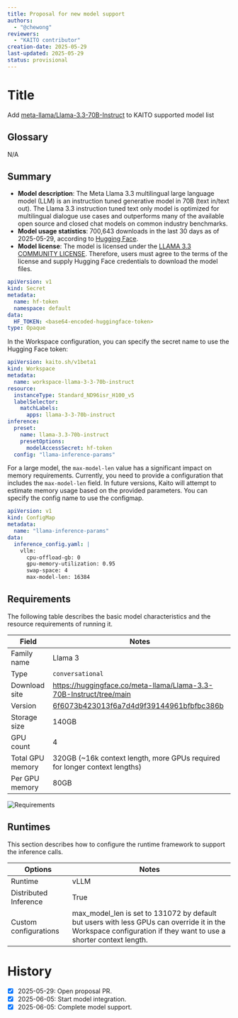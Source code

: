 ```yaml
---
title: Proposal for new model support
authors:
  - "@chewong"
reviewers:
  - "KAITO contributor"
creation-date: 2025-05-29
last-updated: 2025-05-29
status: provisional
---
```


# Title

Add [meta-llama/Llama-3.3-70B-Instruct](https://huggingface.co/meta-llama/Llama-3.3-70B-Instruct) to KAITO supported model list

## Glossary

N/A

## Summary

- **Model description**: The Meta Llama 3.3 multilingual large language model (LLM) is an instruction tuned generative model in 70B (text in/text out). The Llama 3.3 instruction tuned text only model is optimized for multilingual dialogue use cases and outperforms many of the available open source and closed chat models on common industry benchmarks.
- **Model usage statistics**: 700,643 downloads in the last 30 days as of 2025-05-29, according to [Hugging Face](https://huggingface.co/meta-llama/Llama-3.3-70B-Instruct).
- **Model license**: The model is licensed under the [LLAMA 3.3 COMMUNITY LICENSE](https://huggingface.co/meta-llama/Llama-3.3-70B-Instruct/blob/main/LICENSE). Therefore, users must agree to the terms of the license and supply Hugging Face credentials to download the model files.

```yaml
apiVersion: v1
kind: Secret
metadata:
  name: hf-token
  namespace: default
data:
  HF_TOKEN: <base64-encoded-huggingface-token>
type: Opaque
```

In the Workspace configuration, you can specify the secret name to use the Hugging Face token:

```yaml
apiVersion: kaito.sh/v1beta1
kind: Workspace
metadata:
  name: workspace-llama-3-3-70b-instruct
resource:
  instanceType: Standard_ND96isr_H100_v5
  labelSelector:
    matchLabels:
      apps: llama-3-3-70b-instruct
inference:
  preset:
    name: llama-3.3-70b-instruct
    presetOptions:
      modelAccessSecret: hf-token
  config: "llama-inference-params"
```

For a large model, the `max-model-len` value has a significant impact on memory requirements. Currently, you need to provide a configuration that includes the `max-model-len` field. In future versions, Kaito will attempt to estimate memory usage based on the provided parameters. You can specify the config name to use the configmap.


```yaml
apiVersion: v1
kind: ConfigMap
metadata:
  name: "llama-inference-params"
data:
  inference_config.yaml: |
    vllm:
      cpu-offload-gb: 0
      gpu-memory-utilization: 0.95
      swap-space: 4
      max-model-len: 16384
```

## Requirements

The following table describes the basic model characteristics and the resource requirements of running it.

| Field            | Notes                                                                                                                                                |
| ---------------- | ---------------------------------------------------------------------------------------------------------------------------------------------------- |
| Family name      | Llama 3                                                                                                                                              |
| Type             | `conversational`                                                                                                                                     |
| Download site    | https://huggingface.co/meta-llama/Llama-3.3-70B-Instruct/tree/main                                                                                   |
| Version          | [6f6073b423013f6a7d4d9f39144961bfbfbc386b](https://huggingface.co/meta-llama/Llama-3.3-70B-Instruct/commit/6f6073b423013f6a7d4d9f39144961bfbfbc386b) |
| Storage size     | 140GB                                                                                                                                                |
| GPU count        | 4                                                                                                                                                    |
| Total GPU memory | 320GB (~16k context length, more GPUs required for longer context lengths)                                                                           |
| Per GPU memory   | 80GB                                                                                                                                                 |

![Requirements](/img/llama-3.3-70b-instruct.png)

## Runtimes

This section describes how to configure the runtime framework to support the inference calls.

| Options               | Notes                                                                                                                                                   |
| --------------------- | ------------------------------------------------------------------------------------------------------------------------------------------------------- |
| Runtime               | vLLM                                                                                                                                                    |
| Distributed Inference | True                                                                                                                                                    |
| Custom configurations | max_model_len is set to 131072 by default but users with less GPUs can override it in the Workspace configuration if they want to use a shorter context length. |

# History

- [x] 2025-05-29: Open proposal PR.
- [x] 2025-06-05: Start model integration.
- [x] 2025-06-05: Complete model support.
